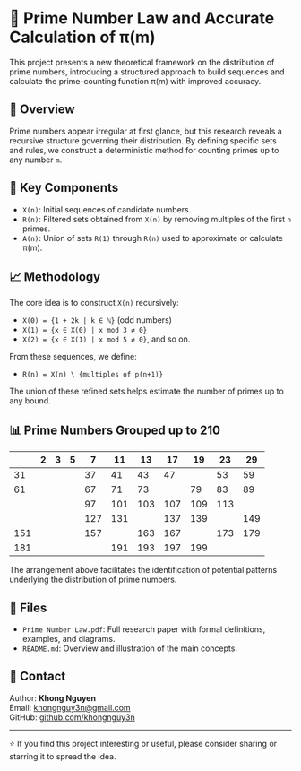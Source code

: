 # 📘 Prime Number Law and Accurate Calculation of π(m)

This project presents a new theoretical framework on the distribution of prime numbers, introducing a structured approach to build sequences and calculate the prime-counting function π(m) with improved accuracy.

## 📌 Overview

Prime numbers appear irregular at first glance, but this research reveals a recursive structure governing their distribution. By defining specific sets and rules, we construct a deterministic method for counting primes up to any number `m`.

## 📂 Key Components

- `X(n)`: Initial sequences of candidate numbers.
- `R(n)`: Filtered sets obtained from `X(n)` by removing multiples of the first `n` primes.
- `A(n)`: Union of sets `R(1)` through `R(n)` used to approximate or calculate π(m).

## 📈 Methodology

The core idea is to construct `X(n)` recursively:
- `X(0) = {1 + 2k | k ∈ ℕ}`  (odd numbers)
- `X(1) = {x ∈ X(0) | x mod 3 ≠ 0}`
- `X(2) = {x ∈ X(1) | x mod 5 ≠ 0}`, and so on.

From these sequences, we define:
- `R(n) = X(n) \ {multiples of p(n+1)}`

The union of these refined sets helps estimate the number of primes up to any bound.

## 📊 Prime Numbers Grouped up to 210



|     | 2 | 3 | 5 | 7  | 11 | 13 | 17 | 19 | 23 | 29 |
|-----|---|---|---|----|----|----|----|----|----|----|
| 31  |   |   |   | 37 | 41 | 43 | 47 |    | 53 | 59 |
| 61  |   |   |   | 67 | 71 | 73 |    | 79 | 83 | 89 |
|     |   |   |   | 97 |101 |103 |107 |109 |113 |    |
|     |   |   |   |127 |131 |    |137 |139 |    |149 |
|151  |   |   |   |157 |    |163 |167 |    |173 |179 |
|181  |   |   |   |    |191 |193 |197 |199 |    |    |

The arrangement above facilitates the identification of potential patterns underlying the distribution of prime numbers.
## 📂 Files

- `Prime Number Law.pdf`: Full research paper with formal definitions, examples, and diagrams.
- `README.md`: Overview and illustration of the main concepts.

## 📧 Contact

Author: **Khong Nguyen**  
Email: [khongnguy3n@gmail.com](mailto:khongnguy3n@gmail.com)  
GitHub: [github.com/khongnguy3n](https://github.com/khongnguy3n)

---

⭐ If you find this project interesting or useful, please consider sharing or starring it to spread the idea.
